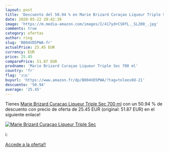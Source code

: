 ```yaml
---
layout: post
title: 'Descuento del 50.94 % en Marie Brizard Curaçao Liqueur Triple Sec'
date: 2020-05-22 20:42:39
image: 'https://m.media-amazon.com/images/I/417yd+CS0fL._SL200_.jpg'
comments: true
category: ofertas
author: ring
slug: 'B004VD5PWA-fr'
actualPrice: 25.45 EUR
currency: EUR
price: 25.45
comparePrice: 51.87 EUR
prodname: 'Marie Brizard Curaçao Liqueur Triple Sec 700 ml'
country: 'fr'
flag: '🇫🇷'
buyurl: 'https://www.amazon.fr/dp/B004VD5PWA/?tag=tolees0d-21'
descuento: '50.94'
average: '25.45'
---
```


Tienes [Marie Brizard Curaçao Liqueur Triple Sec 700 ml](https://www.amazon.fr/dp/B004VD5PWA/?tag=tolees0d-21) con un 50.94 % de descuento con precio de oferta de 25.45 EUR (original: 51.87 EUR) en el siguiente enlace!

[![Marie Brizard Curaçao Liqueur Triple Sec](https://m.media-amazon.com/images/I/417yd+CS0fL._SL200_.jpg)](https://www.amazon.fr/dp/B004VD5PWA/?tag=tolees0d-21)

ℹ️:


[Accede a la oferta!!](https://www.amazon.fr/dp/B004VD5PWA/?tag=tolees0d-21)
